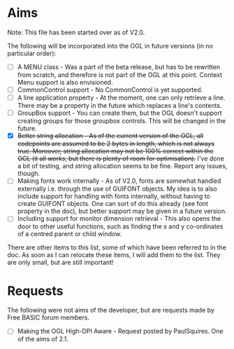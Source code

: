 # Aims
Note: This file has been started over as of V2.0.

The following will be incorporated into the OGL in future versions (in no particular order):
- [ ] A MENU class - Was a part of the beta release, but has to be rewritten from scratch, and therefore is not part of the OGL at this point. Context Menu support is also envisioned.
- [ ] CommonControl support - No CommonControl is yet supported.
- [ ] A line application property - At the moment, one can only retrieve a line. There may be a property in the future which replaces a line's contents.
- [ ] GroupBox support - You can create them, but the OGL doesn't support creating groups for those groupbox controls. This will be changed in the future.
- [X] ~~Better string allocation - As of the current version of the OGL, all codepoints are assumed to be 2 bytes in length, which is not always true. Moreover, string allocation may not be 100% correct within the OGL (it all *works*, but there is plenty of room for optimisation).~~ I've done a bit of testing, and string allocation seems to be fine. Report any issues, though.
- [ ] Making fonts work internally - As of V2.0, fonts are somewhat handled externally i.e. through the use of GUIFONT objects. My idea is to also include support for handling with fonts internally, without having to create GUIFONT objects. One can sort of do this already (see font property in the doc), but better support may be given in a future version.
- [ ] Including support for monitor dimension retrieval - This also opens the door to other useful functions, such as finding the x and y co-ordinates of a centred parent or child window.

There are other items to this list, some of which have been referred to in the doc. As soon as I can relocate these items, I will add them to the list. They are only small, but are still important!

# Requests
The following were not aims of the developer, but are requests made by Free BASIC forum members.
- [ ] Making the OGL High-DPI Aware - Request posted by PaulSquires. One of the aims of 2.1.
